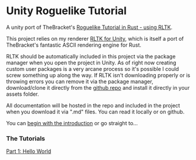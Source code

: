 # Unity Roguelike Tutorial
A unity port of TheBracket's [Roguelike Tutorial in Rust - using RLTK](https://github.com/thebracket/rustrogueliketutorial).

This project relies on my renderer [RLTK for Unity](https://github.com/sarkahn/rltk_unity), which is itself a port of TheBracket's fantastic ASCII rendering engine for Rust.

RLTK should be automatically included in this project via the package manager when you open the project in Unity. As of right now creating custom user packages is a very arcane process so it's possible I could screw something up along the way. If RLTK isn't downloading properly or is throwing errors you can remove it via the package manager, download/clone it directly from the [github repo](https://github.com/sarkahn/rltk_unity) and install it directly in your assets folder.

All documentation will be hosted in the repo and included in the project when you download it via ".md" files. You can read it locally or on github.

You can [begin with the introduction](Assets/Introduction.md) or go straight to...

### The Tutorials
[Part 1: Hello World](Assets/Part1/Part1-HelloWorld.md)
